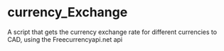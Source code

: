 # currency_Exchange
A script that gets the currency exchange rate for different currencies to CAD, using the Freecurrencyapi.net api
